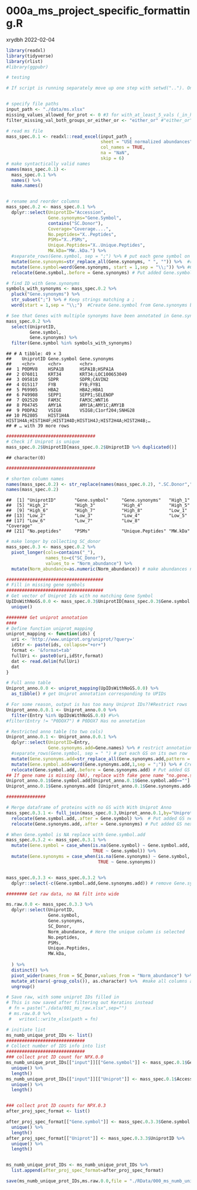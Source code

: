 000a\_ms\_project\_specific\_formatting.R
================
xrydbh
2022-02-04

``` r
library(readxl)
library(tidyverse)
library(rlist)
#library(ggpubr)

# testing

# If script is running separately move up one step with setwd(".."). Only needed once (for first script run separately).


# specify file paths
input_path <- "./data/ms.xlsx"
missing_values_allowed_for_prot <- 0 #3 for with_at_least_5_vals (_in_high_or_low) or 
filter_missing_val_both_groups_or_either_or <- "either_or" #"either_or" # or "both"

# read ms file
mass_spec.0.1 <- readxl::read_excel(input_path ,
                                    sheet = "USE normalized abundances",
                                    col_names = TRUE,
                                    na = "NaN",
                                    skip = 6) 
# make syntactically valid names
names(mass_spec.0.1) <- 
  mass_spec.0.1 %>% 
  names() %>% 
  make.names()


# rename and reorder columns
mass_spec.0.2 <- mass_spec.0.1 %>% 
  dplyr::select(UniprotID="Accession",
                Gene.synonyms="Gene.Symbol",
                contains("SC.Donor"),
                Coverage="Coverage....",
                No.peptides="X..Peptides",
                PSMs="X..PSMs",
                Unique.Peptides="X..Unique.Peptides",
                MW.kDa="MW..kDa.") %>% 
  #separate_rows(Gene.symbol, sep = ";") %>% # put each gene symbol on its onw row
  mutate(Gene.synonyms=str_replace_all(Gene.synonyms, " ", "")) %>%  #remove spaces (replace spaces with nothing)
  mutate(Gene.symbol=word(Gene.synonyms, start = 1,sep = "\\;")) %>% #Create Gene.symbol from Gene.synonyms by extracting first word in sentence separated by semicolon
  relocate(Gene.symbol,.before = Gene.synonyms) # Put added Gene.symbol next to missing Gene.synonyms

# find ID with Gene.synonyms
symbols_with_synonyms <- mass_spec.0.2 %>% 
  pluck("Gene.synonyms") %>% 
  str_subset(";") %>% # Keep strings matching a ;
  word(start = 1,sep = "\\;")  #Create Gene.symbol from Gene.synonyms by extracting first word in sentence separated by semicolon

# See that Genes with multiple synonyms have been annotated in Gene.synonyms
mass_spec.0.2 %>% 
  select(UniprotID,
         Gene.symbol,
         Gene.synonyms) %>% 
  filter(Gene.symbol %in% symbols_with_synonyms)
```

    ## # A tibble: 49 × 3
    ##    UniprotID Gene.symbol Gene.synonyms                                          
    ##    <chr>     <chr>       <chr>                                                  
    ##  1 P0DMV8    HSPA1B      HSPA1B;HSPA1A                                          
    ##  2 O76011    KRT34       KRT34;LOC100653049                                     
    ##  3 O95810    SDPR        SDPR;CAVIN2                                            
    ##  4 O15117    FYB         FYB;FYB1                                               
    ##  5 P69905    HBA2        HBA2;HBA1                                              
    ##  6 P49908    SEPP1       SEPP1;SELENOP                                          
    ##  7 Q92520    FAM3C       FAM3C;WNT16                                            
    ##  8 P04745    AMY1A       AMY1A;AMY1C;AMY1B                                      
    ##  9 P0DPA2    VSIG8       VSIG8;C1orf204;SNHG28                                  
    ## 10 P62805    HIST1H4A    HIST1H4A;HIST1H4F;HIST1H4D;HIST1H4J;HIST2H4A;HIST2H4B;…
    ## # … with 39 more rows

``` r
##################################
# Check if Uniprot is unique
mass_spec.0.2$UniprotID[mass_spec.0.2$UniprotID %>% duplicated()] 
```

    ## character(0)

``` r
##################################

# shorten column names
names(mass_spec.0.2) <- str_replace(names(mass_spec.0.2), ".SC.Donor","_")
names(mass_spec.0.2)
```

    ##  [1] "UniprotID"       "Gene.symbol"     "Gene.synonyms"   "High_1"         
    ##  [5] "High_2"          "High_3"          "High_4"          "High_5"         
    ##  [9] "High_6"          "High_7"          "High_8"          "Low_1"          
    ## [13] "Low_2"           "Low_3"           "Low_4"           "Low_5"          
    ## [17] "Low_6"           "Low_7"           "Low_8"           "Coverage"       
    ## [21] "No.peptides"     "PSMs"            "Unique.Peptides" "MW.kDa"

``` r
# make longer by collecting SC_donor
mass_spec.0.3 <- mass_spec.0.2 %>% 
  pivot_longer(cols=contains("_"),
               names_to=c("SC_Donor"),
               values_to = "Norm_abundance") %>% 
  mutate(Norm_abundance=as.numeric(Norm_abundance)) # make abundances numeric

#####################################
# Fill in missing gene symbols
#####################################
# Get vector of Uniprot Ids with no matching Gene Symbol
UpIDsWithNoGS.0.0 <- mass_spec.0.3$UniprotID[mass_spec.0.3$Gene.symbol %>% is.na()] %>% # Which Uniport has missing values?
  unique()

######## Get uniprot annotation
####
# Define function uniprot_mapping
uniprot_mapping <- function(ids) {
  uri <- 'http://www.uniprot.org/uniprot/?query='
  idStr <- paste(ids, collapse="+or+")
  format <- '&format=tab'
  fullUri <- paste0(uri,idStr,format)
  dat <- read.delim(fullUri)
  dat
}

# Full anno table
Uniprot_anno.0.0 <- uniprot_mapping(UpIDsWithNoGS.0.0) %>% 
  as_tibble() # get Uniprot annotation corresponding to UPIDs

# For some reason, output is has too many Uniprot IDs??#Restrict rows
Uniprot_anno.0.0.1 <- Uniprot_anno.0.0 %>%  
  filter(Entry %in% UpIDsWithNoGS.0.0) #%>% 
#filter(Entry != "P0DOX7") # P0DOX7 Has no annotation

# Restricted anno table (to two cols)
Uniprot_anno.0.1 <- Uniprot_anno.0.0.1 %>% 
  dplyr::select(UniprotID=Entry,
                Gene.synonyms.add=Gene.names) %>% # restrict annotation to only UPIDs and GS
  #separate_rows(Gene.symbol, sep = " ") # put each GS on its own row
  mutate(Gene.synonyms.add=str_replace_all(Gene.synonyms.add,pattern = " ",replacement = ";")) %>% 
  mutate(Gene.symbol.add=word(Gene.synonyms.add,1,sep = ";")) %>% # Create Gene.symbol with only one selected Gene name from Gene.synonyms
  relocate(Gene.symbol.add,.before = Gene.synonyms.add) # Put added GS next to missing GS
## If gene name is missing (NA), replace with fake gene name "no.gene.symbol"
Uniprot_anno.0.1$Gene.symbol.add[Uniprot_anno.0.1$Gene.symbol.add==""] <- "no.gene.symbol"
Uniprot_anno.0.1$Gene.synonyms.add [Uniprot_anno.0.1$Gene.synonyms.add==""] <- "no.gene.symbol"

###############

# Merge dataframe of proteins with no GS with With Uniprot Anno
mass_spec.0.3.1 <- full_join(mass_spec.0.3,Uniprot_anno.0.1,by="UniprotID") %>% 
  relocate(Gene.symbol.add,.after = Gene.symbol) %>%  # Put added GS next to missing GS
  relocate(Gene.synonyms.add,.after = Gene.synonyms) # Put added GS next to missing GS

# When Gene.symbol is NA replace with Gene.symbol.add
mass_spec.0.3.2 <- mass_spec.0.3.1 %>% 
  mutate(Gene.symbol = case_when(is.na(Gene.symbol) ~ Gene.symbol.add,
                                 TRUE ~ Gene.symbol)) %>% 
  mutate(Gene.synonyms = case_when(is.na(Gene.synonyms) ~ Gene.symbol, # When there are no synonyms jus put Gene.symbol in synonyms
                                   TRUE ~ Gene.synonyms))


mass_spec.0.3.3 <- mass_spec.0.3.2 %>% 
  dplyr::select(-c(Gene.symbol.add,Gene.synonyms.add)) # remove Gene.symbol.y

######## Get raw data, no NA filt into wide

ms.raw.0.0 <- mass_spec.0.3.3 %>% 
  dplyr::select(UniprotID,
                Gene.symbol,
                Gene.synonyms,
                SC_Donor,
                Norm_abundance, # Here the unique column is selected
                No.peptides,
                PSMs,
                Unique.Peptides,
                MW.kDa,
                
  ) %>% 
  distinct() %>% 
  pivot_wider(names_from = SC_Donor,values_from = "Norm_abundance") %>% # make wider
  mutate_at(vars(-group_cols()), as.character) %>%  #make all columns as characters
  ungroup()

# Save raw, with some uniprot IDs filled in
# This is now saved after filtering out Keratins instead
 # fn = paste("./data/001_ms_raw.xlsx",sep="")
 # ms.raw.0.0 %>%
 #   writexl::write_xlsx(path = fn)

# initiate list
ms_numb_unique_prot_IDs <- list()
##############################
# Collect number of IDS info into list
##############################
### collect prot ID count for NPX.0.0
ms_numb_unique_prot_IDs[["input"]][["Gene.symbol"]] <- mass_spec.0.1$Gene.Symbol %>% 
  unique() %>% 
  length()
ms_numb_unique_prot_IDs[["input"]][["Uniprot"]] <- mass_spec.0.1$Accession %>% 
  unique() %>% 
  length()


### collect prot ID counts for NPX.0.3
after_proj_spec_format <- list()

after_proj_spec_format[["Gene.symbol"]] <- mass_spec.0.3.3$Gene.symbol %>% 
  unique() %>% 
  length()
after_proj_spec_format[["Uniprot"]] <- mass_spec.0.3.3$UniprotID %>% 
  unique() %>% 
  length()


ms_numb_unique_prot_IDs <- ms_numb_unique_prot_IDs %>% 
  list.append(after_proj_spec_format=after_proj_spec_format)

save(ms_numb_unique_prot_IDs,ms.raw.0.0,file = "./RData/000_ms_numb_unique_prot_IDs.RData")
```
